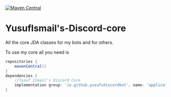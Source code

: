 [![Maven Central](https://maven-badges.herokuapp.com/maven-central/io.github.yusufsdiscordbot/application/badge.svg)](https://maven-badges.herokuapp.com/maven-central/io.github.yusufsdiscordbot/application)

# YusufIsmail's-Discord-core
All the core JDA classes for my bots and for others.

To use my core all you need is

```gradle
repositories {
    mavenCentral()
}
dependencies {
    //Yusuf Ismail's Discord Core
    implementation group: 'io.github.yusufsdiscordbot', name: 'application', version: '1.0.5'
}
```
